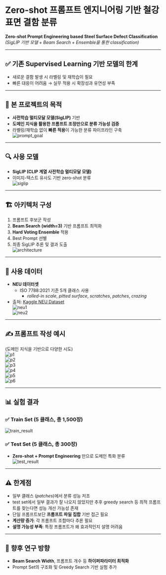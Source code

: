 # **Zero-shot 프롬프트 엔지니어링 기반 철강 표면 결함 분류**  
**Zero-shot Prompt Engineering based Steel Surface Defect Classification**  
*(SigLIP 기반 모델 + Beam Search + Ensemble을 통한  classification)*

---

## ✅ 기존 Supervised Learning 기반 모델의 한계
- 새로운 결함 발생 시 라벨링 및 재학습이 필요  
- 빠른 대응이 어려움 → 실무 적용 시 확장성과 유연성 부족

---

## 🎯 본 프로젝트의 목적
- **사전학습 멀티모달 모델(SigLIP)** 기반  
- **도메인 지식을 활용한 프롬프트 조정만으로 분류 가능성 검증**  
- 라벨링/재학습 없이 **빠른 적용**이 가능한 분류 파이프라인 구축  
![prompt_goal](https://github.com/user-attachments/assets/2ed844b6-ed62-4e72-bb09-adc2e75ad8a6)

---

## 🔍 사용 모델
- **SigLIP (CLIP 계열 사전학습 멀티모달 모델)**  
- 이미지-텍스트 유사도 기반 zero-shot 분류  
![siglip](https://github.com/user-attachments/assets/4b3f0f31-b9e1-40a6-950c-3cf98e512b87)

---

## 🏗️ 아키텍처 구성
1. 프롬프트 후보군 작성  
2. **Beam Search (width=3)** 기반 프롬프트 최적화  
3. **Hard Voting Ensemble** 적용  
4. Best Prompt 선별  
5. 최종 SigLIP 추론 및 결과 도출  
![architecture](https://github.com/user-attachments/assets/3c281ae7-ef99-41f4-99d5-735c55988f56)

---

## 📂 사용 데이터
- **NEU 데이터셋**  
  - ISO 7788:2021 기준 5개 클래스 사용
    - *rolled-in scale*, *pitted surface*, *scratches*, *patches*, *crazing*  
- 출처: [Kaggle NEU Dataset](https://www.kaggle.com/datasets/kaustubhdikshit/neu-surface-defect-database)  
![neu1](https://github.com/user-attachments/assets/ac9141fa-5fff-4f25-859c-f77099f4f08b)  
![neu2](https://github.com/user-attachments/assets/8c400bd2-099e-46a0-a546-6d79db345b11)

---

## ✍️ 프롬프트 작성 예시
(도메인 지식을 기반으로 다양한 시도)  
![p1](https://github.com/user-attachments/assets/3541df2a-6c84-4bf7-ad03-2d1621ec657b)  
![p2](https://github.com/user-attachments/assets/b4dc6b16-6f61-4219-b763-abbf24c45418)  
![p3](https://github.com/user-attachments/assets/d1212746-62b3-4a22-81f0-ca820d3da341)  
![p4](https://github.com/user-attachments/assets/509f7130-a810-4c93-9478-6e7b46937a87)  
![p5](https://github.com/user-attachments/assets/e759491d-6e4f-4d2b-9f4f-ce35b66d97f9)  
![p6](https://github.com/user-attachments/assets/24470f60-7a1f-46fe-a01b-a4604099f40b)

---
 
## 📊 실험 결과

### ✅ Train Set (5 클래스, 총 1,500장)
![train_result](https://github.com/user-attachments/assets/ea7e801b-4dd8-4b71-a3a3-7e9fcb326f15)

### ✅ Test Set (5 클래스, 총 300장)
- **Zero-shot + Prompt Engineering** 만으로 도메인 특화 분류  
![test_result](https://github.com/user-attachments/assets/0e61f0dd-8b8f-4e85-ad95-b7840f4a6d2c)

---

## ⚠️ 한계점
- 일부 클래스 (*patches*)에서 분류 성능 저조
- test set에서 일부 결과가 잘 나오지 않았지만 추후 greedy search 등 최적 프롬프트를 찾는다면 성능 개선 가능성 존재
- 단일 프롬프트보단 **프롬프트 파일 집합** 기반 접근 필요  
- **계산량 증가**: 각 프롬프트 조합마다 추론 필요  
- **설명 가능성 부족**: 특정 프롬프트가 왜 효과적인지 설명 어려움

---

## 🔬 향후 연구 방향
- **Beam Search Width**, 프롬프트 개수 등 **하이퍼파라미터 최적화**  
- Prompt Set의 구조화 및 Greedy Search 기반 실험 추가
